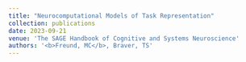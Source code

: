 ```yaml
---
title: "Neurocomputational Models of Task Representation"
collection: publications
date: 2023-09-21
venue: 'The SAGE Handbook of Cognitive and Systems Neuroscience'
authors: '<b>Freund, MC</b>, Braver, TS'
---
```

